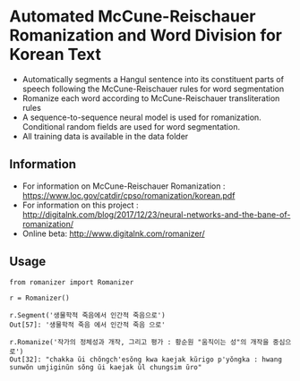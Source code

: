 ﻿Automated McCune-Reischauer Romanization and Word Division for Korean Text
=====

* Automatically segments a Hangul sentence into its constituent parts of speech following the McCune-Reischauer rules for word segmentation
* Romanize each word according to McCune-Reischauer transliteration rules 
* A sequence-to-sequence neural model is used for romanization. Conditional random fields are used for word segmentation.
* All training data is available in the data folder

Information
----

* For information on McCune-Reischauer Romanization : https://www.loc.gov/catdir/cpso/romanization/korean.pdf
* For information on this project : http://digitalnk.com/blog/2017/12/23/neural-networks-and-the-bane-of-romanization/
* Online beta: http://www.digitalnk.com/romanizer/

Usage
----

```
from romanizer import Romanizer

r = Romanizer()

r.Segment('생물학적 죽음에서 인간적 죽음으로')
Out[57]: '생물학적 죽음 에서 인간적 죽음 으로'

r.Romanize('작가의 정체성과 개작, 그리고 평가 : 황순원 "움직이는 성"의 개작을 중심으로')
Out[32]: "chakka ŭi chŏngch'esŏng kwa kaejak kŭrigo p'yŏngka : hwang sunwŏn umjiginŭn sŏng ŭi kaejak ŭl chungsim ŭro"
```
